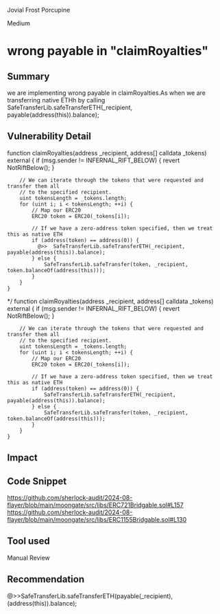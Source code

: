 Jovial Frost Porcupine

Medium

# wrong payable in "claimRoyalties"

## Summary
we are implementing wrong payable in claimRoyalties.As  when we are transferring  native ETHh by calling  SafeTransferLib.safeTransferETH(_recipient, payable(address(this)).balance);
## Vulnerability Detail
  function claimRoyalties(address _recipient, address[] calldata _tokens) external {
        if (msg.sender != INFERNAL_RIFT_BELOW) {
            revert NotRiftBelow();
        }

        // We can iterate through the tokens that were requested and transfer them all
        // to the specified recipient.
        uint tokensLength = _tokens.length;
        for (uint i; i < tokensLength; ++i) {
            // Map our ERC20
            ERC20 token = ERC20(_tokens[i]);

            // If we have a zero-address token specified, then we treat this as native ETH
            if (address(token) == address(0)) {
              @>>  SafeTransferLib.safeTransferETH(_recipient, payable(address(this)).balance);
            } else {
                SafeTransferLib.safeTransfer(token, _recipient, token.balanceOf(address(this)));
            }
        }
    }

 */
    function claimRoyalties(address _recipient, address[] calldata _tokens) external {
        if (msg.sender != INFERNAL_RIFT_BELOW) {
            revert NotRiftBelow();
        }

        // We can iterate through the tokens that were requested and transfer them all
        // to the specified recipient.
        uint tokensLength = _tokens.length;
        for (uint i; i < tokensLength; ++i) {
            // Map our ERC20
            ERC20 token = ERC20(_tokens[i]);

            // If we have a zero-address token specified, then we treat this as native ETH
            if (address(token) == address(0)) {
                SafeTransferLib.safeTransferETH(_recipient, payable(address(this)).balance);
            } else {
                SafeTransferLib.safeTransfer(token, _recipient, token.balanceOf(address(this)));
            }
        }
    }
## Impact

## Code Snippet
https://github.com/sherlock-audit/2024-08-flayer/blob/main/moongate/src/libs/ERC721Bridgable.sol#L157
https://github.com/sherlock-audit/2024-08-flayer/blob/main/moongate/src/libs/ERC1155Bridgable.sol#L130

## Tool used

Manual Review

## Recommendation

@>>SafeTransferLib.safeTransferETH(payable(_recipient), (address(this)).balance);
           